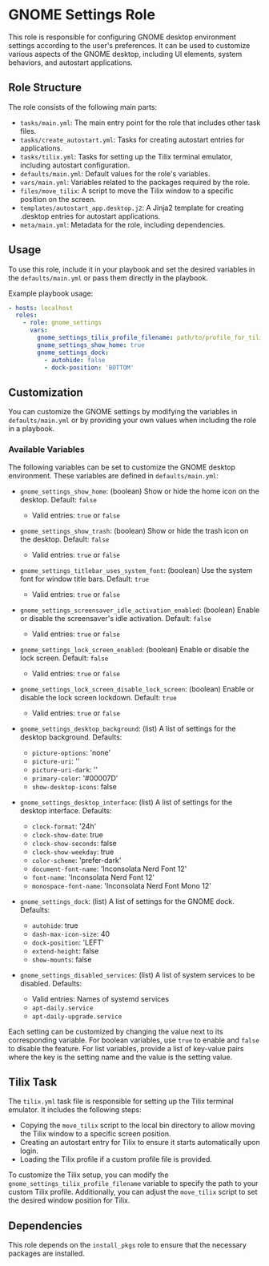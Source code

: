 # GNOME Settings Role

This role is responsible for configuring GNOME desktop environment settings
according to the user's preferences. It can be used to customize various
aspects of the GNOME desktop, including UI elements, system behaviors, and
autostart applications.

## Role Structure

The role consists of the following main parts:

- `tasks/main.yml`: The main entry point for the role that includes other task files.
- `tasks/create_autostart.yml`: Tasks for creating autostart entries for applications.
- `tasks/tilix.yml`: Tasks for setting up the Tilix terminal emulator, including autostart configuration.
- `defaults/main.yml`: Default values for the role's variables.
- `vars/main.yml`: Variables related to the packages required by the role.
- `files/move_tilix`: A script to move the Tilix window to a specific position on the screen.
- `templates/autostart_app.desktop.j2`: A Jinja2 template for creating .desktop entries for autostart applications.
- `meta/main.yml`: Metadata for the role, including dependencies.

## Usage

To use this role, include it in your playbook and set the desired variables in
the `defaults/main.yml` or pass them directly in the playbook.

Example playbook usage:

```yaml
- hosts: localhost
  roles:
    - role: gnome_settings
      vars:
        gnome_settings_tilix_profile_filename: path/to/profile_for_tilix
        gnome_settings_show_home: true
        gnome_settings_dock:
          - autohide: false
          - dock-position: 'BOTTOM'
```

## Customization

You can customize the GNOME settings by modifying the variables in
`defaults/main.yml` or by providing your own values when including the role in
a playbook.

### Available Variables

The following variables can be set to customize the GNOME desktop environment.
These variables are defined in `defaults/main.yml`:

- `gnome_settings_show_home`: (boolean) Show or hide the home icon on the desktop. Default: `false`
  - Valid entries: `true` or `false`
- `gnome_settings_show_trash`: (boolean) Show or hide the trash icon on the desktop. Default: `false`
  - Valid entries: `true` or `false`
- `gnome_settings_titlebar_uses_system_font`: (boolean) Use the system font for window title bars. Default: `true`
  - Valid entries: `true` or `false`
- `gnome_settings_screensaver_idle_activation_enabled`: (boolean) Enable or disable the screensaver's idle activation. Default: `false`
  - Valid entries: `true` or `false`
- `gnome_settings_lock_screen_enabled`: (boolean) Enable or disable the lock screen. Default: `false`
  - Valid entries: `true` or `false`
- `gnome_settings_lock_screen_disable_lock_screen`: (boolean) Enable or disable the lock screen lockdown. Default: `true`
  - Valid entries: `true` or `false`

- `gnome_settings_desktop_background`: (list) A list of settings for the desktop background. Defaults:
  - `picture-options`: 'none'
  - `picture-uri`: ''
  - `picture-uri-dark`: ''
  - `primary-color`: '#00007D'
  - `show-desktop-icons`: false

- `gnome_settings_desktop_interface`: (list) A list of settings for the desktop interface. Defaults:
  - `clock-format`: '24h'
  - `clock-show-date`: true
  - `clock-show-seconds`: false
  - `clock-show-weekday`: true
  - `color-scheme`: 'prefer-dark'
  - `document-font-name`: 'Inconsolata Nerd Font 12'
  - `font-name`: 'Inconsolata Nerd Font 12'
  - `monospace-font-name`: 'Inconsolata Nerd Font Mono 12'

- `gnome_settings_dock`: (list) A list of settings for the GNOME dock. Defaults:
  - `autohide`: true
  - `dash-max-icon-size`: 40
  - `dock-position`: 'LEFT'
  - `extend-height`: false
  - `show-mounts`: false

- `gnome_settings_disabled_services`: (list) A list of system services to be disabled. Defaults:
  - Valid entries: Names of systemd services
  - `apt-daily.service`
  - `apt-daily-upgrade.service`

Each setting can be customized by changing the value next to its corresponding
variable. For boolean variables, use `true` to enable and `false` to disable
the feature. For list variables, provide a list of key-value pairs where the
key is the setting name and the value is the setting value.

## Tilix Task

The `tilix.yml` task file is responsible for setting up the Tilix terminal
emulator. It includes the following steps:

- Copying the `move_tilix` script to the local bin directory to allow moving the Tilix window to a specific screen position.
- Creating an autostart entry for Tilix to ensure it starts automatically upon login.
- Loading the Tilix profile if a custom profile file is provided.

To customize the Tilix setup, you can modify the
`gnome_settings_tilix_profile_filename` variable to specify the path to your
custom Tilix profile. Additionally, you can adjust the `move_tilix` script to
set the desired window position for Tilix.

## Dependencies

This role depends on the `install_pkgs` role to ensure that the necessary
packages are installed.
